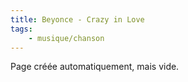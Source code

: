 ```yaml
---
title: Beyonce - Crazy in Love
tags:
    - musique/chanson
---
```


Page créée automatiquement, mais vide.
